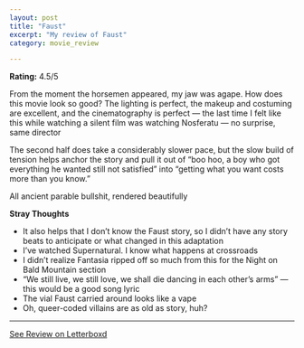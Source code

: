 ```yaml
---
layout: post
title: "Faust"
excerpt: "My review of Faust"
category: movie_review

---
```


**Rating:** 4.5/5

From the moment the horsemen appeared, my jaw was agape. How does this movie look so good? The lighting is perfect, the makeup and costuming are excellent, and the cinematography is perfect — the last time I felt like this while watching a silent film was watching Nosferatu — no surprise, same director

The second half does take a considerably slower pace, but the slow build of tension helps anchor the story and pull it out of “boo hoo, a boy who got everything he wanted still not satisfied” into “getting what you want costs more than you know.”

All ancient parable bullshit, rendered beautifully

<b>Stray Thoughts</b>
* It also helps that I don’t know the Faust story, so I didn’t have any story beats to anticipate or what changed in this adaptation
* I’ve watched Supernatural. I know what happens at crossroads
* I didn’t realize Fantasia ripped off so much from this for the Night on Bald Mountain section
* “We still live, we still love, we shall die dancing in each other’s arms” — this would be a good song lyric
* The vial Faust carried around looks like a vape
* Oh, queer-coded villains are as old as story, huh?

<hr>

[See Review on Letterboxd](https://boxd.it/4h2v7B)
